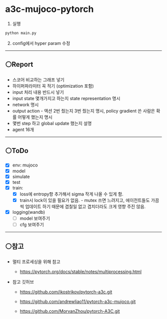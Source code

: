 # a3c-mujoco-pytorch

1. 실행
```python
python main.py
```

2. config에서 hyper param 수정


---
## ⚪️Report
- 스코어 비교하는 그래프 넣기
- 하이퍼파라미터 꼭 적기 (optimization 포함)
- input 처리 내용 반드시 넣기
- input state 몇개가지고 하는지 state representation 명시
- network 명시
- output action - 액션 2번 줬는지 3번 줬는지 명시, policy gradient 쓴 사람은 확률 어떻게 했는지 명시
- 몇번 step 하고 global update 했는지 설명
- agent 16개 

---

## ⚪️ToDo

- [x] env: mujoco
- [x] model
- [x] simulate
- [x] test
- [x] train: 
  - [x] loss에 entropy항 추가해서 sigma 작게 나올 수 있게 함.
  - [x] train시 lock이 있을 필요가 없음. - mutex 쓰면 느려지고, 에이전트들도 가끔씩 업데이트 하기 때문에 겹칠일 없고 겹치더라도 크게 영향 주진 않음.
- [x] logging(wandb)
  - [ ] model 보여주기
  - [ ] cfg 보여주기
---

## ⚪️참고

- 멀티 프로세싱을 위해 참고

  - https://pytorch.org/docs/stable/notes/multiprocessing.html

- 참고 깃허브 

  - https://github.com/ikostrikov/pytorch-a3c.git

  - https://github.com/andrewliao11/pytorch-a3c-mujoco.git

  - https://github.com/MorvanZhou/pytorch-A3C.git
